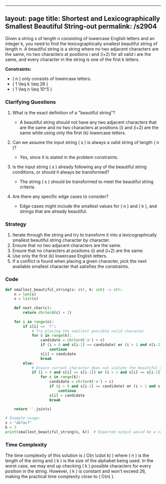 
---
layout: page
title:  Shortest and Lexicographically Smallest Beautiful String-out
permalink: /s2904
---

Given a string s of length n consisting of lowercase English letters and an integer k, you need to find the lexicographically smallest beautiful string of length n. A beautiful string is a string where no two adjacent characters are the same, no two characters at positions i and (i+2) for all valid i are the same, and every character in the string is one of the first k letters.

**Constraints:**
- \( n \) only consists of lowercase letters.
- \( 1 \leq k \leq 26 \)
- \( 1 \leq n \leq 10^5 \)

### Clarifying Questions

1. What is the exact definition of a "beautiful string"?
   - A beautiful string should not have any two adjacent characters that are the same and no two characters at positions \(i\) and \(i+2\) are the same while using only the first \(k\) lowercase letters.

2. Can we assume the input string \( s \) is always a valid string of length \( n \)?
   - Yes, since it is stated in the problem constraints.

3. Is the input string \( s \) already following any of the beautiful string conditions, or should it always be transformed?
   - The string \( s \) should be transformed to meet the beautiful string criteria.

4. Are there any specific edge cases to consider?
   - Edge cases might include the smallest values for \( n \) and \( k \), and strings that are already beautiful.

### Strategy

1. Iterate through the string and try to transform it into a lexicographically smallest beautiful string character by character.
2. Ensure that no two adjacent characters are the same.
3. Ensure that no characters at positions \(i\) and \(i+2\) are the same.
4. Use only the first \(k\) lowercase English letters.
5. If a conflict is found when placing a given character, pick the next available smallest character that satisfies the constraints.

### Code

```python
def smallest_beautiful_string(s: str, k: int) -> str:
    n = len(s)
    s = list(s)
    
    def next_char(c):
        return chr(ord(c) + 1)
    
    for i in range(n):
        if s[i] == '?':
            # Try placing the smallest possible valid character
            for c in range(k):
                candidate = chr(ord('a') + c)
                if (i > 0 and s[i-1] == candidate) or (i > 1 and s[i-2] == candidate):
                    continue
                s[i] = candidate
                break
        else:
            # Ensure current character does not violate the beautiful string conditions
            if (i > 0 and s[i] == s[i-1]) or (i > 1 and s[i] == s[i-2]):
                for c in range(k):
                    candidate = chr(ord('a') + c)
                    if (i > 0 and s[i-1] == candidate) or (i > 1 and s[i-2] == candidate):
                        continue
                    s[i] = candidate
                    break
    
    return ''.join(s)

# Example usage:
s = "ab?ac?"
k = 3
print(smallest_beautiful_string(s, k))  # Expected output would be a valid beautiful string
```

### Time Complexity

The time complexity of this solution is \( O(n \cdot k) \) where \( n \) is the length of the string and \( k \) is the size of the alphabet being used. In the worst case, we may end up checking \( k \) possible characters for every position in the string. However, \( k \) is constant and won't exceed 26, making the practical time complexity close to \( O(n) \).